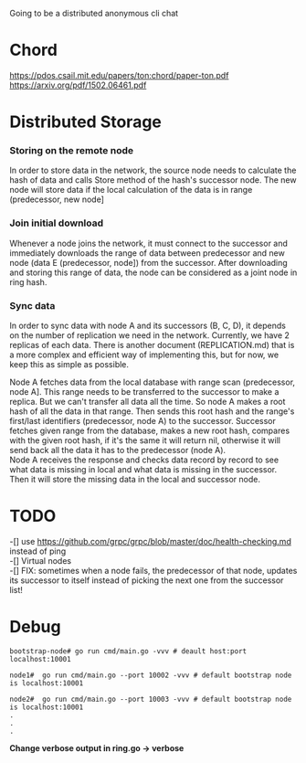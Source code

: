 Going to be a distributed anonymous cli chat

# Chord
https://pdos.csail.mit.edu/papers/ton:chord/paper-ton.pdf   
https://arxiv.org/pdf/1502.06461.pdf

# Distributed Storage 

### Storing on the remote node
In order to store data in the network, the source node needs to calculate the hash of data and calls Store method of the hash's successor node. The new node will store data if the local calculation of the data is in range (predecessor, new node] 

### Join initial download
Whenever a node joins the network, it must connect to the successor and immediately downloads the range of data between predecessor and new node (data E (predecessor, node]) from the successor. After downloading and storing this range of data, the node can be considered as a joint node in ring hash.   

### Sync data
In order to sync data with node A and its successors (B, C, D), it depends on the number of replication we need in the network. Currently, we have 2 replicas of each data. There is another document (REPLICATION.md) that is a more complex and efficient way of implementing this, but for now, we keep this as simple as possible.   

Node A fetches data from the local database with range scan (predecessor, node A]. This range needs to be transferred to the successor to make a replica. But we can't transfer all data all the time. So node A makes a root hash of all the data in that range. Then sends this root hash and the range's first/last identifiers (predecessor, node A) to the successor. Successor fetches given range from the database, makes a new root hash, compares with the given root hash, if it's the same it will return nil, otherwise it will send back all the data it has to the predecessor (node A).   
Node A receives the response and checks data record by record to see what data is missing in local and what data is missing in the successor. Then it will store the missing data in the local and successor node. 



# TODO
-[] use https://github.com/grpc/grpc/blob/master/doc/health-checking.md instead of ping  
-[] Virtual nodes   
-[] FIX: sometimes when a node fails, the predecessor of that node, updates its successor to itself instead of picking the next one from the successor list!   

# Debug 
```
bootstrap-node# go run cmd/main.go -vvv # deault host:port localhost:10001

node1#  go run cmd/main.go --port 10002 -vvv # default bootstrap node is localhost:10001

node2#  go run cmd/main.go --port 10003 -vvv # default bootstrap node is localhost:10001
.
.
.

```
**Change verbose output in ring.go -> verbose**
